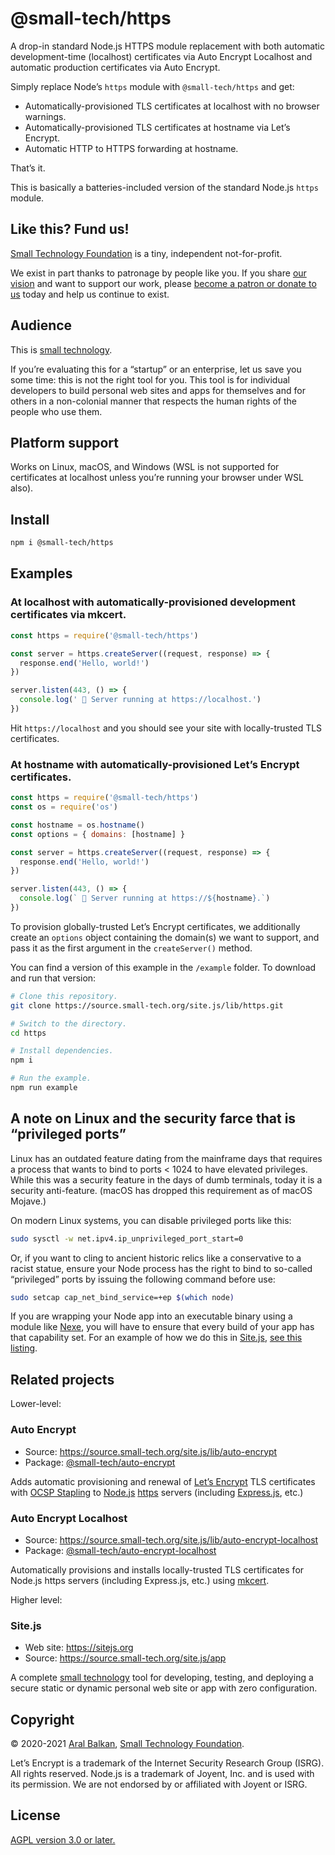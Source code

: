 # @small-tech/https

A drop-in standard Node.js HTTPS module replacement with both automatic development-time (localhost) certificates via Auto Encrypt Localhost and automatic production certificates via Auto Encrypt.

Simply replace Node’s `https` module with `@small-tech/https` and get:

  - Automatically-provisioned TLS certificates at localhost with no browser warnings.
  - Automatically-provisioned TLS certificates at hostname via Let’s Encrypt.
  - Automatic HTTP to HTTPS forwarding at hostname.

That’s it.

This is basically a batteries-included version of the standard Node.js `https` module.

## Like this? Fund us!

[Small Technology Foundation](https://small-tech.org) is a tiny, independent not-for-profit.

We exist in part thanks to patronage by people like you. If you share [our vision](https://small-tech.org/about/#small-technology) and want to support our work, please [become a patron or donate to us](https://small-tech.org/fund-us) today and help us continue to exist.

## Audience

This is [small technology](https://small-tech.org/about/#small-technology).

If you’re evaluating this for a “startup” or an enterprise, let us save you some time: this is not the right tool for you. This tool is for individual developers to build personal web sites and apps for themselves and for others in a non-colonial manner that respects the human rights of the people who use them.

## Platform support

Works on Linux, macOS, and Windows (WSL is not supported for certificates at localhost unless you’re running your browser under WSL also).

## Install

```sh
npm i @small-tech/https
```

## Examples

### At localhost with automatically-provisioned development certificates via mkcert.

```js
const https = require('@small-tech/https')

const server = https.createServer((request, response) => {
  response.end('Hello, world!')
})

server.listen(443, () => {
  console.log(' 🎉 Server running at https://localhost.')
})
```

Hit `https://localhost` and you should see your site with locally-trusted TLS certificates.

### At hostname with automatically-provisioned Let’s Encrypt certificates.

```js
const https = require('@small-tech/https')
const os = require('os')

const hostname = os.hostname()
const options = { domains: [hostname] }

const server = https.createServer((request, response) => {
  response.end('Hello, world!')
})

server.listen(443, () => {
  console.log(` 🎉 Server running at https://${hostname}.`)
})
```

To provision globally-trusted Let’s Encrypt certificates, we additionally create an `options` object containing the domain(s) we want to support, and pass it as the first argument in the `createServer()` method.

You can find a version of this example in the `/example` folder. To download and run that version:

```sh
# Clone this repository.
git clone https://source.small-tech.org/site.js/lib/https.git

# Switch to the directory.
cd https

# Install dependencies.
npm i

# Run the example.
npm run example
```

## A note on Linux and the security farce that is “privileged ports”

Linux has an outdated feature dating from the mainframe days that requires a process that wants to bind to ports < 1024 to have elevated privileges. While this was a security feature in the days of dumb terminals, today it is a security anti-feature. (macOS has dropped this requirement as of macOS Mojave.)

On modern Linux systems, you can disable privileged ports like this:

```sh
sudo sysctl -w net.ipv4.ip_unprivileged_port_start=0
```

Or, if you want to cling to ancient historic relics like a conservative to a racist statue, ensure your Node process has the right to bind to so-called “privileged” ports by issuing the following command before use:

```sh
sudo setcap cap_net_bind_service=+ep $(which node)
```

If you are wrapping your Node app into an executable binary using a module like [Nexe](https://github.com/nexe/nexe), you will have to ensure that every build of your app has that capability set. For an example of how we do this in [Site.js](https://sitejs.org), [see this listing](https://source.ind.ie/site.js/app/blob/master/bin/lib/ensure.js#L124).

## Related projects

Lower-level:

### Auto Encrypt

  - Source: https://source.small-tech.org/site.js/lib/auto-encrypt
  - Package: [@small-tech/auto-encrypt](https://www.npmjs.com/package/@small-tech/auto-encrypt)

Adds automatic provisioning and renewal of [Let’s Encrypt](https://letsencrypt.org) TLS certificates with [OCSP Stapling](https://letsencrypt.org/docs/integration-guide/#implement-ocsp-stapling) to [Node.js](https://nodejs.org) [https](https://nodejs.org/dist/latest-v12.x/docs/api/https.html) servers (including [Express.js](https://expressjs.com/), etc.)

### Auto Encrypt Localhost

  - Source: https://source.small-tech.org/site.js/lib/auto-encrypt-localhost
  - Package: [@small-tech/auto-encrypt-localhost](https://www.npmjs.com/package/@small-tech/auto-encrypt-localhost)

Automatically provisions and installs locally-trusted TLS certificates for Node.js https servers (including Express.js, etc.) using [mkcert](https://github.com/FiloSottile/mkcert/).

Higher level:

### Site.js

  - Web site: https://sitejs.org
  - Source: https://source.small-tech.org/site.js/app

A complete [small technology](https://small-tech.org/about/#small-technology) tool for developing, testing, and deploying a secure static or dynamic personal web site or app with zero configuration.

## Copyright

&copy; 2020-2021 [Aral Balkan](https://ar.al), [Small Technology Foundation](https://small-tech.org).

Let’s Encrypt is a trademark of the Internet Security Research Group (ISRG). All rights reserved. Node.js is a trademark of Joyent, Inc. and is used with its permission. We are not endorsed by or affiliated with Joyent or ISRG.

## License

[AGPL version 3.0 or later.](https://www.gnu.org/licenses/agpl-3.0.en.html)
